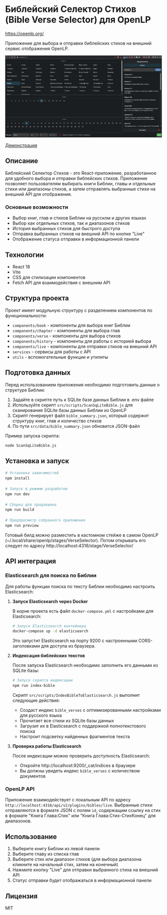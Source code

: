 # Библейский Селектор Стихов (Bible Verse Selector) для OpenLP

https://openlp.org/

Приложение для выбора и отправки библейских стихов на внешний сервис отображения OpenLP.

![Библейский Селектор Стихов](./public/verseSelector.png)

<a href="https://www.youtube.com/watch?v=N11VnjwREaI" target="_blank">Демонстрация</a>

## Описание

Библейский Селектор Стихов - это React-приложение, разработанное для удобного выбора и отправки библейских стихов. Приложение позволяет пользователям выбирать книги Библии, главы и отдельные стихи или диапазоны стихов, а затем отправлять выбранные стихи на внешний API для отображения.

### Основные возможности

- Выбор книг, глав и стихов Библии на русском и других языках
- Выбор как отдельных стихов, так и диапазонов стихов
- История выбранных стихов для быстрого доступа
- Отправка выбранных стихов на внешний API по кнопке "Live"
- Отображение статуса отправки в информационной панели

## Технологии

- React 18
- Vite
- CSS для стилизации компонентов
- Fetch API для взаимодействия с внешним API

## Структура проекта

Проект имеет модульную структуру с разделением компонентов по функциональности:

- `components/book` - компоненты для выбора книг Библии
- `components/chapter` - компоненты для выбора глав
- `components/verse` - компоненты для выбора стихов
- `components/history` - компоненты для работы с историей выбора
- `components/live` - компоненты для отправки стихов на внешний API
- `services` - сервисы для работы с API
- `utils` - вспомогательные функции и утилиты

## Подготовка данных

Перед использованием приложения необходимо подготовить данные о структуре Библии:

1. Задайте в скрипте путь к SQLite базе данных Библии в .env файле
2. Используйте скрипт `src/scripts/ScanSqLiteBible.js` для сканирования SQLite базы данных Библии из OpenLP
3. Скрипт генерирует файл `bible_summary.json`, который содержит структуру книг, глав и количество стихов
4. По пути `src/data/bible_summary.json` обновится JSON-файл 

Пример запуска скрипта:
```bash
node ScanSqLiteBible.js
```

## Установка и запуск

```bash
# Установка зависимостей
npm install

# Запуск в режиме разработки
npm run dev

# Сборка для продакшена
npm run build

# Предпросмотр собранного приложения
npm run preview
```

Готовый билд можно разместить в кастомном стейже в самом OpenLP (~/.local/share/openlp/stages/VerseSelector).
Потом открывать его следует по адресу http://localhost:4316/stage/VerseSelector/

## API интеграция

### Elasticsearch для поиска по Библии

Для работы функции поиска по тексту Библии необходимо настроить Elasticsearch:

1. **Запуск Elasticsearch через Docker**

   В корне проекта есть файл `docker-compose.yml` с настройками для Elasticsearch:

   ```bash
   # Запуск Elasticsearch контейнера
   docker-compose up -d elasticsearch
   ```

   Это запустит Elasticsearch на порту 9200 с настроенными CORS-заголовками для доступа из браузера.

2. **Индексация библейских текстов**

   После запуска Elasticsearch необходимо заполнить его данными из SQLite базы:

   ```bash
   # Запуск скрипта индексации
   npm run index-bible
   ```

   Скрипт `src/scripts/IndexBibleToElasticsearch.js` выполнит следующие действия:
   - Создаст индекс `bible_verses` с оптимизированными настройками для русского языка
   - Прочитает все стихи из SQLite базы данных
   - Загрузит их в Elasticsearch с поддержкой полнотекстового поиска
   - Настроит подсветку найденных фрагментов текста

3. **Проверка работы Elasticsearch**

   После индексации можно проверить доступность Elasticsearch:
   - Откройте http://localhost:9200/_cat/indices в браузере
   - Вы должны увидеть индекс `bible_verses` с количеством документов

### OpenLP API

Приложение взаимодействует с локальным API по адресу `http://localhost:4316/api/v2/plugins/bibles/live`. Выбранные стихи отправляются в формате JSON с полем `id`, содержащим ссылку на стих в формате "Книга Глава:Стих" или "Книга Глава:Стих-СтихКонец" для диапазонов.

## Использование

1. Выберите книгу Библии из левой панели
2. Выберите главу из списка глав
3. Выберите стих или диапазон стихов (для выбора диапазона кликните на начальный стих, затем на конечный)
4. Нажмите кнопку "Live" для отправки выбранного стиха на внешний API
5. Статус отправки будет отображаться в информационной панели

## Лицензия

MIT
